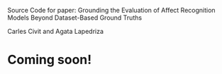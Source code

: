 Source Code for paper: Grounding the Evaluation of Affect Recognition Models Beyond Dataset-Based Ground Truths

Carles Civit and Agata Lapedriza
# Coming soon!
